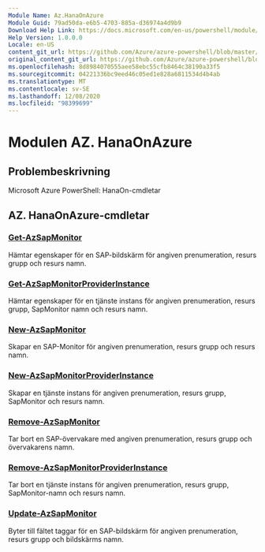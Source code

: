 ```yaml
---
Module Name: Az.HanaOnAzure
Module Guid: 79ad50da-e6b5-4703-885a-d36974a4d9b9
Download Help Link: https://docs.microsoft.com/en-us/powershell/module/az.hanaonazure
Help Version: 1.0.0.0
Locale: en-US
content_git_url: https://github.com/Azure/azure-powershell/blob/master/src/HanaOnAzure/help/Az.HanaOnAzure.md
original_content_git_url: https://github.com/Azure/azure-powershell/blob/master/src/HanaOnAzure/help/Az.HanaOnAzure.md
ms.openlocfilehash: 8d8984070555aee58ebc55cfb8464c38190a33f5
ms.sourcegitcommit: 04221336bc9eed46c05ed1e828a6811534d4b4ab
ms.translationtype: MT
ms.contentlocale: sv-SE
ms.lasthandoff: 12/08/2020
ms.locfileid: "98399699"
---
```

# Modulen AZ. HanaOnAzure
## Problembeskrivning
Microsoft Azure PowerShell: HanaOn-cmdletar

## AZ. HanaOnAzure-cmdletar
### [Get-AzSapMonitor](Get-AzSapMonitor.md)
Hämtar egenskaper för en SAP-bildskärm för angiven prenumeration, resurs grupp och resurs namn.

### [Get-AzSapMonitorProviderInstance](Get-AzSapMonitorProviderInstance.md)
Hämtar egenskaper för en tjänste instans för angiven prenumeration, resurs grupp, SapMonitor namn och resurs namn.

### [New-AzSapMonitor](New-AzSapMonitor.md)
Skapar en SAP-Monitor för angiven prenumeration, resurs grupp och resurs namn.

### [New-AzSapMonitorProviderInstance](New-AzSapMonitorProviderInstance.md)
Skapar en tjänste instans för angiven prenumeration, resurs grupp, SapMonitor och resurs namn.

### [Remove-AzSapMonitor](Remove-AzSapMonitor.md)
Tar bort en SAP-övervakare med angiven prenumeration, resurs grupp och övervakarens namn.

### [Remove-AzSapMonitorProviderInstance](Remove-AzSapMonitorProviderInstance.md)
Tar bort en tjänste instans för angiven prenumeration, resurs grupp, SapMonitor-namn och resurs namn.

### [Update-AzSapMonitor](Update-AzSapMonitor.md)
Byter till fältet taggar för en SAP-bildskärm för angiven prenumeration, resurs grupp och bildskärms namn.

